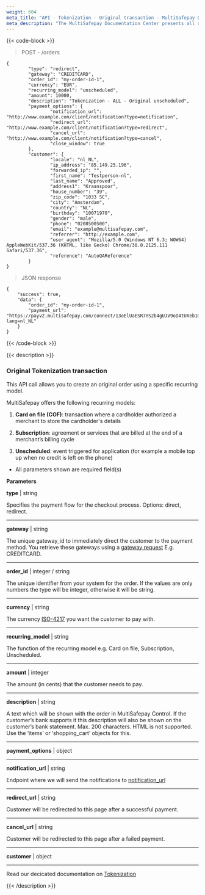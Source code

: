 ```yaml
---
weight: 604
meta_title: "API - Tokenization - Original transaction - MultiSafepay Docs"
meta_description: "The MultiSafepay Documentation Center presents all relevant information about our Plugins and API. You can also find support pages for Payment Methods, Tools and General Questions as well as the contact details of our Support and Integration Teams."
---
```


{{< code-block >}}

> POST - /orders

```shell
{
        "type": "redirect",
        "gateway": "CREDITCARD",
        "order_id": "my-order-id-1",
        "currency": "EUR",
        "recurring_model": "unscheduled",
        "amount": 10000,
        "description": "Tokenization - ALL - Original unscheduled",
        "payment_options": {
                "notification_url": "http://www.example.com/client/notification?type=notification",
                "redirect_url": "http://www.example.com/client/notification?type=redirect",
                "cancel_url": "http://www.example.com/client/notification?type=cancel",
                "close_window": true
        },
        "customer": {
                "locale": "nl_NL",
                "ip_address": "85.149.25.196",
                "forwarded_ip": "",
                "first_name": "Testperson-nl",
                "last_name": "Approved",
                "address1": "Kraanspoor",
                "house_number": "39",
                "zip_code": "1033 SC",
                "city": "Amsterdam",
                "country": "NL",
                "birthday": "10071970",
                "gender": "male",
                "phone": "0208500500",
                "email": "example@multisafepay.com",
                "referrer": "http://example.com",
                "user_agent": "Mozilla/5.0 (Windows NT 6.3; WOW64) AppleWebKit/537.36 (KHTML, like Gecko) Chrome/38.0.2125.111 Safari/537.36",
                "reference": "AutoQAReference"
        }
}
```
> JSON response

```shell
{
    "success": true,
    "data": {
        "order_id": "my-order-id-1",
        "payment_url": "https://payv2.multisafepay.com/connect/13oElUaESR7YS2b4gUJV9oI4tUXeb1mj1D8/?lang=nl_NL"
    }
}
```

{{< /code-block >}}


{{< description >}}

### Original Tokenization transaction

This API call allows you to create an original order using a specific recurring model.

MultiSafepay offers the following recurring models: 

1. __Card on file (COF)__: transaction where a cardholder authorized a merchant to store the cardholder's details 

2. __Subscription__: agreement or services that are billed at the end of a merchant’s billing cycle

3. __Unscheduled__: event triggered for application (for example a mobile top up when no credit is left on the phone)




* All parameters shown are required field(s)

**Parameters**

__type__ | string

Specifies the payment flow for the checkout process. Options: direct, redirect.     

----------------
__gateway__ | string

The unique gateway_id to immediately direct the customer to the payment method. You retrieve these gateways using a [gateway request](#retrieve-all-gateways) E.g. CREDITCARD.

----------------
__order_id__ | integer / string

The unique identifier from your system for the order. If the values are only numbers the type will be integer, otherwise it will be string.     

----------------
__currency__ | string

The currency [ISO-4217](https://www.iso.org/iso-4217-currency-codes.html) you want the customer to pay with. 

----------------
__recurring_model__ | string

The function of the recurring model e.g. Card on file, Subscription, Unscheduled.

----------------
__amount__ | integer

The amount (in cents) that the customer needs to pay.     

----------------
__description__ | string

A text which will be shown with the order in MultiSafepay Control. If the customer’s bank supports it this description will also be shown on the customer’s bank statement. Max. 200 characters. HTML is not supported. Use the ‘items’ or ‘shopping_cart’ objects for this.

----------------
__payment_options__ | object

----------------
__notification_url__ | string

Endpoint where we will send the notifications to [notification_url](/faq/api/how-does-the-notification-url-work)                                

----------------
__redirect_url__ | string

Customer will be redirected to this page after a successful payment.

----------------
__cancel_url__ | string

Customer will be redirected to this page after a failed payment. 

----------------
__customer__ | object

----------------
Read our decicated documentation on [Tokenization](https://docs.multisafepay.com/tools/tokenization)

{{< /description >}}

